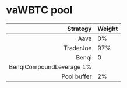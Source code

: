 # vaWBTC pool
|Strategy | Weight |
|-------: | --------|
|Aave | 0%     |
|TraderJoe | 97% |
|Benqi | 0 |
|BenqiCompoundLeverage 1% |
|Pool buffer | 2%     |
